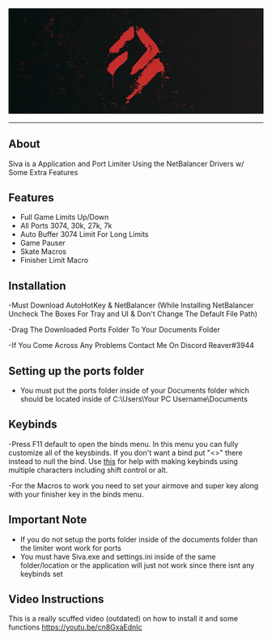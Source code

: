 <div align="center">
    <img src="./assets/banner.png" alt="Banner"/>
</div>

---

## About

Siva is a Application and Port Limiter Using the NetBalancer Drivers w/ Some Extra Features

## Features
- Full Game Limits Up/Down
- All Ports 3074, 30k, 27k, 7k
- Auto Buffer 3074 Limit For Long Limits
- Game Pauser
- Skate Macros
- Finisher Limit Macro

## Installation
-Must Download AutoHotKey & NetBalancer (While Installing NetBalancer Uncheck The Boxes For Tray and UI & Don't Change The Default File Path)

-Drag The Downloaded Ports Folder To Your Documents Folder

-If You Come Across Any Problems Contact Me On Discord Reaver#3944

## Setting up the ports folder
- You must put the ports folder inside of your Documents folder which should be located inside of C:\Users\Your PC Username\Documents

## Keybinds
-Press F11 default to open the binds menu. In this menu you can fully customize all of the keysbinds. If you don't want a bind put "<>" there instead to null the bind. Use [this](https://www.autohotkey.com/docs/KeyList.htm) for help with making keybinds using multiple characters including shift control or alt. 

-For the Macros to work you need to set your airmove and super key along with your finisher key in the binds menu.
## Important Note
- If you do not setup the ports folder inside of the documents folder than the limiter wont work for ports 
- You must have Siva.exe and settings.ini inside of the same folder/location or the application will just not work since there isnt any keybinds set

## Video Instructions

This is a really scuffed video (outdated) on how to install it and some functions
https://youtu.be/cn8GxaEdnIc
